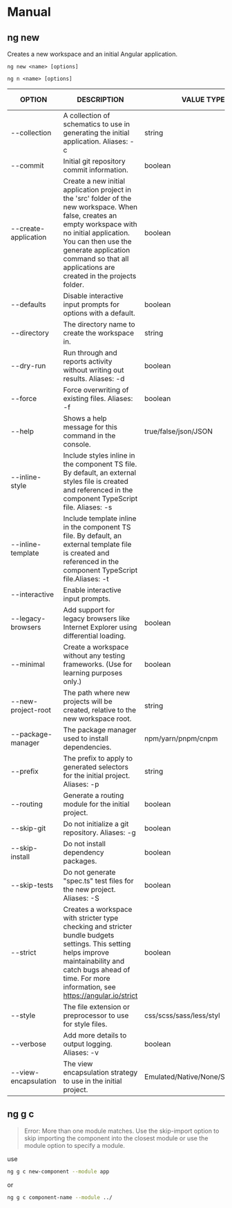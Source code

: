 # Manual

## ng new

Creates a new workspace and an initial Angular application.

```bath
ng new <name> [options]
```

```bath
ng n <name> [options]
```

| OPTION | DESCRIPTION | VALUE TYPE | DEFAULT VALUE |
| ------------ | ------------ | ------------ | ------------ |
| --collection  | A collection of schematics to use in generating the initial application. Aliases: -c | string |  |
| --commit | Initial git repository commit information. | boolean | true |
| --create-application | Create a new initial application project in the 'src' folder of the new workspace. When false, creates an empty workspace with no initial application. You can then use the generate application command so that all applications are created in the projects folder. | boolean | true |
| --defaults | Disable interactive input prompts for options with a default. | boolean |  |
| --directory | The directory name to create the workspace in. | string |  |
| --dry-run | Run through and reports activity without writing out results. Aliases: -d | boolean | false |
| --force | Force overwriting of existing files. Aliases: -f | boolean | false |
| --help | Shows a help message for this command in the console. | true/false/json/JSON | false |
| --inline-style | Include styles inline in the component TS file. By default, an external styles file is created and referenced in the component TypeScript file. Aliases: -s |  | boolean |
| --inline-template | Include template inline in the component TS file. By default, an external template file is created and referenced in the component TypeScript file.Aliases: -t |  | boolean |
| --interactive | Enable interactive input prompts. |  | boolean |
| --legacy-browsers | Add support for legacy browsers like Internet Explorer using differential loading. | boolean | false |
| --minimal | Create a workspace without any testing frameworks. (Use for learning purposes only.) | boolean | false |
| --new-project-root | The path where new projects will be created, relative to the new workspace root. | string | projects |
| --package-manager | The package manager used to install dependencies. | npm/yarn/pnpm/cnpm |   |
| --prefix | The prefix to apply to generated selectors for the initial project. Aliases: -p | string | app |
| --routing | Generate a routing module for the initial project. | boolean |  |
| --skip-git | Do not initialize a git repository. Aliases: -g | boolean | false |
| --skip-install | Do not install dependency packages. | boolean | false |
| --skip-tests | Do not generate "spec.ts" test files for the new project. Aliases: -S | boolean | false |
| --strict | Creates a workspace with stricter type checking and stricter bundle budgets settings. This setting helps improve maintainability and catch bugs ahead of time. For more information, see https://angular.io/strict  | boolean | false |
| --style | The file extension or preprocessor to use for style files. | css/scss/sass/less/styl |  |
| --verbose | Add more details to output logging. Aliases: -v | boolean | false |
| --view-encapsulation | The view encapsulation strategy to use in the initial project. | Emulated/Native/None/ShadowDom |   |


## ng g c

>Error: More than one module matches. Use the skip-import option to skip importing the component into the closest module or use the module option to specify a module.

use

```bash
ng g c new-component --module app
```

or

```bash
ng g c component-name --module ../
```
